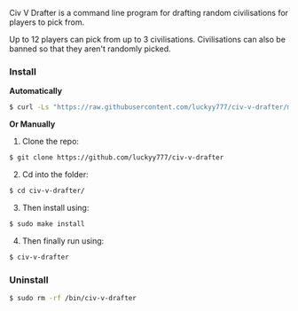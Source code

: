 Civ V Drafter is a command line program for drafting random civilisations for players to pick from.

Up to 12 players can pick from up to 3 civilisations. Civilisations can also be banned so that they aren't randomly picked.

<h3>Install</h3>

**Automatically**

``` bash
$ curl -Ls "https://raw.githubusercontent.com/luckyy777/civ-v-drafter/main/install.sh" | bash
``` 

**Or Manually**

1. Clone the repo:

``` bash
$ git clone https://github.com/luckyy777/civ-v-drafter
```

2. Cd into the folder:

``` bash
$ cd civ-v-drafter/
```

3. Then install using:

``` bash
$ sudo make install
```
  
4. Then finally run using:

``` bash
$ civ-v-drafter
```

<h3>Uninstall</h3>
    
``` bash
$ sudo rm -rf /bin/civ-v-drafter
```
